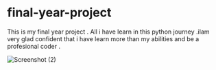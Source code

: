 # final-year-project
This is my final year project . All i have learn in this python journey .iIam very glad confident that i have learn more than my abilities and be a profesional coder .



![Screenshot (2)](https://github.com/hannan478/final-year-project/assets/175042676/2d6a3a53-eafe-47f7-901e-eba20d3beef1)
